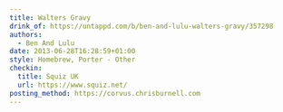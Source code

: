 ```yaml
---
title: Walters Gravy
drink_of: https://untappd.com/b/ben-and-lulu-walters-gravy/357298
authors:
  - Ben And Lulu
date: 2013-06-28T16:28:59+01:00
style: Homebrew, Porter - Other
checkin:
  title: Squiz UK
  url: https://www.squiz.net/
posting_method: https://corvus.chrisburnell.com
---
```

